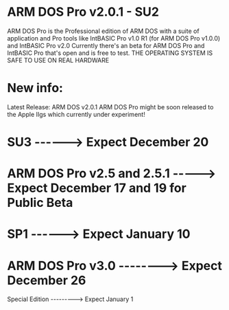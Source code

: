 # ARM DOS Pro v2.0.1 - SU2
ARM DOS Pro is the Professional edition of ARM DOS with a suite of application and Pro tools like IntBASIC Pro v1.0 R1 (for ARM DOS Pro v1.0.0) and IntBASIC Pro v2.0
Currently there's an beta for ARM DOS Pro and IntBASIC Pro that's open and is free to test. THE OPERATING SYSTEM IS SAFE TO USE ON REAL HARDWARE
# New info:
Latest Release: ARM DOS v2.0.1
ARM DOS Pro might be soon released to the Apple IIgs which currently under experiment!

# SU3 ------> Expect December 20
# ARM DOS Pro v2.5 and 2.5.1 -----> Expect December 17 and 19 for Public Beta
# SP1 ------> Expect January 10
# ARM DOS Pro v3.0 --------> Expect December 26
Special Edition ---------> Expect January 1
